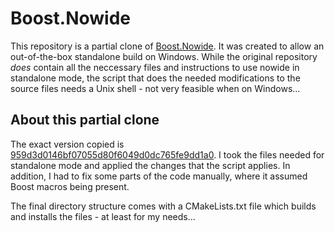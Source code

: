
# Boost.Nowide

This repository is a partial clone of [Boost.Nowide](https://github.com/boostorg/nowide). It was created
to allow an out-of-the-box standalone build on Windows. While the original repository _does_ contain all
the neccessary files and instructions to use nowide in standalone mode, the script that does the needed modifications
to the source files needs a Unix shell - not very feasible when on Windows...

## About this partial clone

The exact version copied is
[959d3d0146bf07055d80f6049d0dc765fe9dd1a0](https://github.com/boostorg/nowide/commit/959d3d0146bf07055d80f6049d0dc765fe9dd1a0).
I took the files needed for standalone mode and applied the changes that the script applies. In addition, I had to
fix some parts of the code manually, where it assumed Boost macros being present.

The final directory structure comes with a CMakeLists.txt file which builds and installs the files - at least for my
needs...
